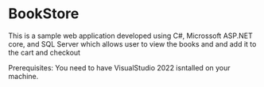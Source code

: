 # BookStore
This is a sample web application developed using C#, Microssoft ASP.NET core, and SQL Server which allows user to view the books and and add it to the cart and checkout

Prerequisites: You need to have VisualStudio 2022 isntalled on your machine.
